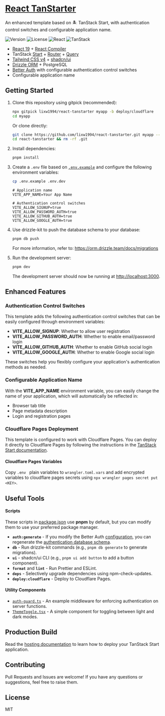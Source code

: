 # [React TanStarter](https://github.com/lixw1994/react-tanstarter)

An enhanced template based on 🏝️ TanStack Start, with authentication control switches and configurable application name.

![Version](https://img.shields.io/badge/Version-1.0.0-blue)
![License](https://img.shields.io/badge/License-MIT-green)
![React](https://img.shields.io/badge/React-19-61DAFB)
![TanStack](https://img.shields.io/badge/TanStack-latest-FF4154)

- [React 19](https://react.dev) + [React Compiler](https://react.dev/learn/react-compiler)
- TanStack [Start](https://tanstack.com/start/latest) + [Router](https://tanstack.com/router/latest) + [Query](https://tanstack.com/query/latest)
- [Tailwind CSS v4](https://tailwindcss.com/) + [shadcn/ui](https://ui.shadcn.com/)
- [Drizzle ORM](https://orm.drizzle.team/) + PostgreSQL
- [Better Auth](https://www.better-auth.com/) with configurable authentication control switches
- Configurable application name

## Getting Started

1. Clone this repository using gitpick (recommended):

   ```bash
   npx gitpick lixw1994/react-tanstarter myapp -b deploy/cloudflare
   cd myapp
   ```

   Or clone directly:

   ```bash
   git clone https://github.com/lixw1994/react-tanstarter.git myapp --depth 1 --branch deploy/cloudflare
   cd react-tanstarter && rm -rf .git
   ```

2. Install dependencies:

   ```bash
   pnpm install
   ```

3. Create a `.env` file based on [`.env.example`](./.env.example) and configure the following environment variables:

   ```bash
   cp .env.example .env.dev
   ```

   ```
   # Application name
   VITE_APP_NAME=Your App Name

   # Authentication control switches
   VITE_ALLOW_SIGNUP=true
   VITE_ALLOW_PASSWORD_AUTH=true
   VITE_ALLOW_GITHUB_AUTH=true
   VITE_ALLOW_GOOGLE_AUTH=true
   ```

4. Use drizzle-kit to push the database schema to your database:

   ```bash
   pnpm db push
   ```

   For more information, refer to: https://orm.drizzle.team/docs/migrations

5. Run the development server:

   ```bash
   pnpm dev
   ```

   The development server should now be running at [http://localhost:3000](http://localhost:3000).

## Enhanced Features

### Authentication Control Switches

This template adds the following authentication control switches that can be easily configured through environment variables:

- **VITE_ALLOW_SIGNUP**: Whether to allow user registration
- **VITE_ALLOW_PASSWORD_AUTH**: Whether to enable email/password login
- **VITE_ALLOW_GITHUB_AUTH**: Whether to enable GitHub social login
- **VITE_ALLOW_GOOGLE_AUTH**: Whether to enable Google social login

These switches help you flexibly configure your application's authentication methods as needed.

### Configurable Application Name

With the **VITE_APP_NAME** environment variable, you can easily change the name of your application, which will automatically be reflected in:

- Browser tab title
- Page metadata description
- Login and registration pages

### Cloudflare Pages Deployment

This template is configured to work with Cloudflare Pages. You can deploy it directly to Cloudflare Pages by following the instructions in the [TanStack Start documentation](https://tanstack.com/start/latest/docs/framework/react/hosting#cloudflare-pages).

#### Cloudflare Pages Variables

Copy `.env ` plain variables to `wrangler.toml.vars` and add encrypted variables to cloudflare pages secrets using `npx wrangler pages secret put <KEY>`.

## Useful Tools

#### Scripts

These scripts in [package.json](./package.json#L5) use **pnpm** by default, but you can modify them to use your preferred package manager.

- **`auth:generate`** - If you modify the Better Auth [configuration](./src/lib/server/auth.ts), you can regenerate the [authentication database schema](./src/lib/server/schema/auth.schema.ts).
- **`db`** - Run drizzle-kit commands (e.g., `pnpm db generate` to generate migrations).
- **`ui`** - shadcn/ui CLI (e.g., `pnpm ui add button` to add a button component).
- **`format`** and **`lint`** - Run Prettier and ESLint.
- **`deps`** - Selectively upgrade dependencies using npm-check-updates.
- **`deploy:cloudflare`** - Deploy to Cloudflare Pages.

#### Utility Components

- [`auth-guard.ts`](./src/lib/middleware/auth-guard.ts) - An example middleware for enforcing authentication on server functions.
- [`ThemeToggle.tsx`](./src/components/ThemeToggle.tsx) - A simple component for toggling between light and dark modes.

## Production Build

Read the [hosting documentation](https://tanstack.com/start/latest/docs/framework/react/hosting) to learn how to deploy your TanStack Start application.

## Contributing

Pull Requests and Issues are welcome! If you have any questions or suggestions, feel free to raise them.

## License

MIT

